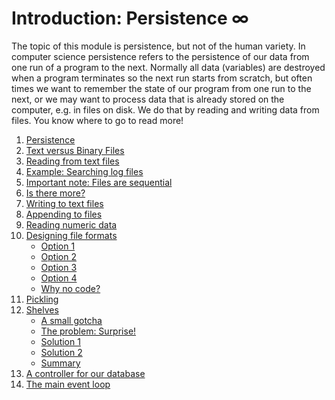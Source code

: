 # Introduction: Persistence ∞

The topic of this module is persistence, but not of the human variety. In computer science persistence refers to the persistence of our data from one run of a program to the next. Normally all data (variables) are destroyed when a program terminates so the next run starts from scratch, but often times we want to remember the state of our program from one run to the next, or we may want to process data that is already stored on the computer, e.g. in files on disk. We do that by reading and writing data from files. You know where to go to read more!

1. [Persistence](01-persistence.md)
1. [Text versus Binary
    Files](03-text-versus-binary-files.md)
1. [Reading from text
    files](04-reading-from-text-files.md)
1. [Example: Searching log
    files](05-example-searching-log-files.md)
1. [Important note: Files are
    sequential](06-important-note-files-are-sequential.md)
1. [Is there more?](07-is-there-more.md)
1. [Writing to text
    files](08-writing-to-text-files.md)
1. [Appending to
    files](09-appending-to-files.md)
1. [Reading numeric
    data](10-reading-numeric-data.md)
1. [Designing file
    formats](11-designing-file-formats.md)
    -   [Option
        1](11-designing-file-formats.md#option-1)
    -   [Option
        2](11-designing-file-formats.md#option-2)
    -   [Option
        3](11-designing-file-formats.md#option-3)
    -   [Option
        4](11-designing-file-formats.md#option-4)
    -   [Why no
        code?](11-designing-file-formats.md#why-no-code)
1. [Pickling](12-pickling.md)
1. [Shelves](13-shelves.md)
    -   [A small
        gotcha](13-shelves.md#a-small-gotcha)
    -   [The problem:
        Surprise!](13-shelves.md#the-problem-surprise)
    -   [Solution 1](13-shelves.md#solution-1)
    -   [Solution 2](13-shelves.md#solution-2)
    -   [Summary](13-shelves.md#summary)
1. [A controller for our
    database](14-a-controller-for-our-database.md)
1. [The main event
    loop](15-the-main-event-loop.md)
